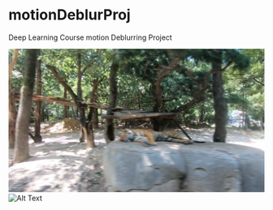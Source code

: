 # motionDeblurProj
Deep Learning Course motion Deblurring Project

![Alt Text](Examples/1253/blurry.png)
![Alt Text](Examples/1253/sharpVid.gif)
